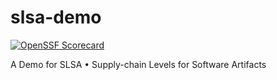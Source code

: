 # slsa-demo

[![OpenSSF Scorecard](https://api.securityscorecards.dev/projects/github.com/shenxianpeng/slsa-demo/badge)](https://api.securityscorecards.dev/projects/github.com/shenxianpeng/slsa-demo)


A Demo for SLSA • Supply-chain Levels for Software Artifacts
